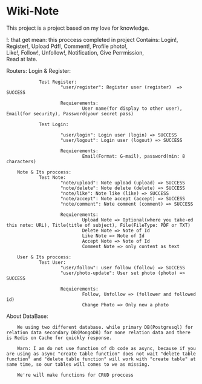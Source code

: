 # Wiki-Note
This project is a project based on my love for knowledge.

!: that get mean: this proccess completed in project
Contains: 
Login!, 
Register!, 
Upload Pdf!, 
Comment!, 
Profile photo!,  
Like!, 
Follow!, 
Unfollow!, 
Notification, 
Give Perrmission,   
Read at late.



Routers:
        Login & Register:

                Test Register:
                        "user/register": Register user (register)  =>  SUCCESS

                        Requierements: 
                                User name(for display to other user), Email(for security), Password(your secret pass)
                
                Test Login: 

                        "user/login": Login user (login) => SUCCESS
                        "user/logout": Login user (logout) => SUCCESS
                        
                        Requierements: 
                                Email(Format: G-mail), password(min: 8 characters)
        
        Note & Its proccess:
                Test Note:
                        "note/upload": Note upload (upload) => SUCCESS
                        "note/delete": Note delete (delete) => SUCCESS
                        "note/like": Note like (like) => SUCCESS
                        "note/accept": Note accept (accept) => SUCCESS
                        "note/comment": Note comment (comment) => SUCCESS
                
                        Requierements:
                                Upload Note => Optional(where you take-ed this note: URL), Title(title of subject), File(FileType: PDF or TXT)
                                Delete Note => Note of Id
                                Like Note => Note of Id
                                Accept Note => Note of Id
                                Comment Note => only content as text  
       
        User & Its proccess: 
                Test User:
                        "user/follow": user follow (follow) => SUCCESS
                        "user/photo-update": User set photo (photo) => SUCCESS 

                        Requierements: 
                                Follow, Unfollow => (follower and followed id)
                                Change Photo => Only new a photo 


About DataBase:

        We using two different database. while primary DB(Postgresql) for relation data secondary DB(MongoDB) for none relation data and there is Redis on Cache for quickly response.
        
        Warn: I am do not use function of db code as async, because if you are using as async "create table function" does not wait "delete table function" and "delete table function" will work with "create table" at same time, so our tables will comes to we as missing.

        We're will make functions for CRUD proccess  